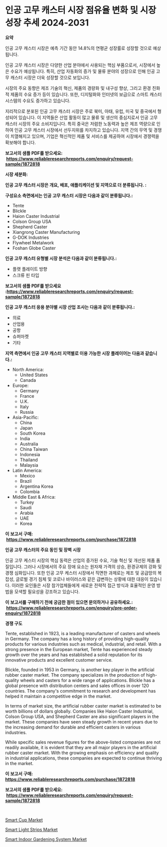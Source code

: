 <p><h1>인공 고무 캐스터 시장 점유율 변화 및 시장 성장 추세 2024-2031</h1></p><p><strong>요약</strong></p>
<p><p>인공 고무 캐스터 시장은 예측 기간 동안 14.8%의 연평균 성장률로 성장할 것으로 예상됩니다. </p><p>인공 고무 캐스터 시장은 다양한 산업 분야에서 사용되는 핵심 부품으로서, 시장에서 높은 수요가 예상됩니다. 특히, 산업 자동화의 증가 및 물류 분야의 성장으로 인해 인공 고무 캐스터 시장은 더욱 성장할 것으로 보입니다.</p><p>시장의 주요 동향은 제조 기술의 혁신, 제품의 경량화 및 내구성 향상, 그리고 환경 친화적 제품의 수요 증가 등이 있습니다. 또한, 디지털화와 인터넷의 보급으로 스마트 캐스터 시스템의 수요도 증가하고 있습니다.</p><p>지리적으로 분포된 인공 고무 캐스터 시장은 주로 북미, 아태, 유럽, 미국 및 중국에서 형성되어 있습니다. 이 지역들은 산업 활동이 많고 물류 및 생산의 중심지로서 인공 고무 캐스터 시장의 주요 소비지입니다. 특히 중국은 저렴한 노동력과 높은 제조 역량으로 인하여 인공 고무 캐스터 시장에서 선두지위를 차지하고 있습니다. 지역 간의 무역 및 경쟁이 치열해지고 있으며, 기업은 혁신적인 제품 및 서비스를 제공하여 시장에서 경쟁력을 확보해야 합니다.</p></p>
<p><strong>보고서의 샘플 PDF를 받으세요: &nbsp;<a href="https://www.reliableresearchreports.com/enquiry/request-sample/1872818">https://www.reliableresearchreports.com/enquiry/request-sample/1872818</a></strong></p>
<p><strong>시장 세분화:</strong></p>
<p><strong> 인공 고무 캐스터 시장은 개요, 배포, 애플리케이션 및 지역으로 더 분류됩니다. :</strong></p>
<p><strong>구성요소 측면에서는 인공 고무 캐스터 시장은 다음과 같이 분류됩니다.:</strong></p>
<p><ul><li>Tente</li><li>Blickle</li><li>Haion Caster Industrial</li><li>Colson Group USA</li><li>Shepherd Caster</li><li>Xiangrong Caster Manufacturing</li><li>G-DOK Industries</li><li>Flywheel Metalwork</li><li>Foshan Globe Caster</li></ul></p>
<p><strong> 인공 고무 캐스터 유형별 시장 분석은 다음과 같이 분류됩니다.:</strong></p>
<p><ul><li>플랫 플레이트 방향</li><li>스크류 핀 타입</li></ul></p>
<p><strong>보고서의 샘플 PDF를 받으세요 :<a href="https://www.reliableresearchreports.com/enquiry/request-sample/1872818">https://www.reliableresearchreports.com/enquiry/request-sample/1872818</a></strong></p>
<p><strong> 인공 고무 캐스터 응용 분야별 시장 산업 조사는 다음과 같이 분류됩니다.:</strong></p>
<p><ul><li>의료</li><li>산업용</li><li>공항</li><li>슈퍼마켓</li><li>기타</li></ul></p>
<p><strong>지역 측면에서 인공 고무 캐스터 지역별로 이용 가능한 시장 플레이어는 다음과 같습니다.:</strong></p>
<p><ul>
    <li>
        North America:
        <ul>
            <li>United States</li>
            <li>Canada</li>
        </ul>
    </li>
    <li>
        Europe:
        <ul>
            <li>Germany</li>
            <li>France</li>
            <li>U.K.</li>
            <li>Italy</li>
            <li>Russia</li>
        </ul>
    </li>
    <li>
        Asia-Pacific:
        <ul>
            <li>China</li>
            <li>Japan</li>
            <li>South Korea</li>
            <li>India</li>
            <li>Australia</li>
            <li>China Taiwan</li>
            <li>Indonesia</li>
            <li>Thailand</li>
            <li>Malaysia</li>
        </ul>
    </li>
    <li>
        Latin America:
        <ul>
            <li>Mexico</li>
            <li>Brazil</li>
            <li>Argentina Korea</li>
            <li>Colombia</li>
        </ul>
    </li>
    <li>
        Middle East & Africa:
        <ul>
            <li>Turkey</li>
            <li>Saudi</li>
            <li>Arabia</li>
            <li>UAE</li>
            <li>Korea</li>
        </ul>
    </li>
    </ul></p>
<p><strong>이 보고서 구매: &nbsp;<a href="https://www.reliableresearchreports.com/purchase/1872818">https://www.reliableresearchreports.com/purchase/1872818</a></strong></p>
<p><strong>인공 고무 캐스터의 주요 동인 및 장벽 시장</strong></p>
<p><p>인공 고무 케스터 시장의 핵심 동력은 산업의 증가된 수요, 기술 혁신 및 개선된 제품 품질입니다. 그러나 시장에서의 주요 장애 요소는 원자재 가격의 상승, 환경규제의 강화 및 경쟁 심화입니다. 또한 인공 고무 케스터 시장에서 직면한 과제로는 제조 및 공급망의 복잡성, 글로벌 경기 침체 및 코로나 바이러스와 같은 급변하는 상황에 대한 대응이 있습니다. 이러한 요인들은 시장 참가업체들에게 새로운 전략적 접근 방식과 효율적인 운영 방법을 모색할 필요성을 강조하고 있습니다.</p></p>
<p><strong>이 보고서를 구매하기 전에 궁금한 점이 있으면 문의하거나 공유하세요.: &nbsp;<a href="https://www.reliableresearchreports.com/enquiry/pre-order-enquiry/1872818">https://www.reliableresearchreports.com/enquiry/pre-order-enquiry/1872818</a></strong></p>
<p><strong>경쟁 구도</strong></p>
<p><p>Tente, established in 1923, is a leading manufacturer of casters and wheels in Germany. The company has a long history of providing high-quality products for various industries such as medical, industrial, and retail. With a strong presence in the European market, Tente has experienced steady growth over the years and has established a solid reputation for its innovative products and excellent customer service.</p><p>Blickle, founded in 1953 in Germany, is another key player in the artificial rubber caster market. The company specializes in the production of high-quality wheels and casters for a wide range of applications. Blickle has a global presence with distribution centers and sales offices in over 120 countries. The company's commitment to research and development has helped it maintain a competitive edge in the market.</p><p>In terms of market size, the artificial rubber caster market is estimated to be worth billions of dollars globally. Companies like Haion Caster Industrial, Colson Group USA, and Shepherd Caster are also significant players in the market. These companies have seen steady growth in recent years due to the increasing demand for durable and efficient casters in various industries.</p><p>While specific sales revenue figures for the above-listed companies are not readily available, it is evident that they are all major players in the artificial rubber caster market. With the growing emphasis on efficiency and quality in industrial applications, these companies are expected to continue thriving in the market.</p></p>
<p><strong>이 보고서 구매: &nbsp; <a href="https://www.reliableresearchreports.com/purchase/1872818">https://www.reliableresearchreports.com/purchase/1872818</a></strong></p>
<p><strong>보고서의 샘플 PDF를 받으세요: &nbsp;<a href="https://www.reliableresearchreports.com/enquiry/request-sample/1872818">https://www.reliableresearchreports.com/enquiry/request-sample/1872818</a></strong><strong></strong></p>
<p>&nbsp;</p>
<p><p><a href="https://github.com/bobicer/Market-Research-Report-List-2/blob/main/smart-cup-market.md">Smart Cup Market</a></p><p><a href="https://github.com/seekum/Market-Research-Report-List-1/blob/main/smart-light-strips-market.md">Smart Light Strips Market</a></p><p><a href="https://github.com/timeliteaut/Market-Research-Report-List-1/blob/main/smart-indoor-gardening-system-market.md">Smart Indoor Gardening System Market</a></p></p>